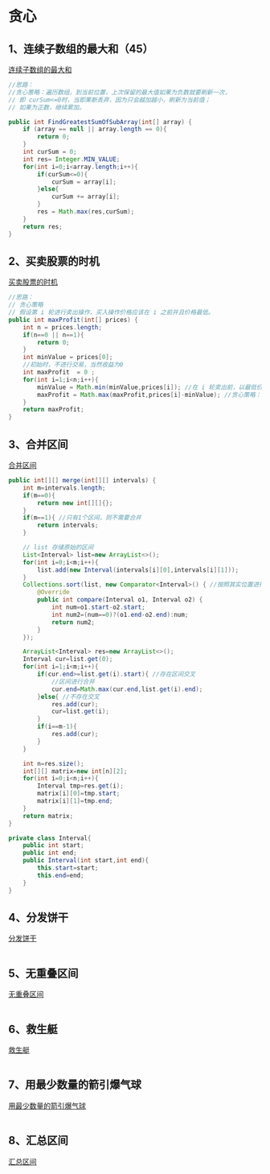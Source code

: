 # 贪心

## 1、连续子数组的最大和（45）

[连续子数组的最大和](https://www.nowcoder.com/practice/459bd355da1549fa8a49e350bf3df484?tpId=13&tqId=11183&tPage=1&rp=1&ru=/ta/coding-interviews&qru=/ta/coding-interviews/question-ranking)

```java
//思路：
//贪心策略：遍历数组，到当前位置，上次保留的最大值如果为负数就要刷新一次，
// 即 curSum<=0时，当即果断丢弃，因为只会越加越小，刷新为当前值；
// 如果为正数，继续累加。

public int FindGreatestSumOfSubArray(int[] array) {
    if (array == null || array.length == 0){
        return 0;
    }
    int curSum = 0;
    int res= Integer.MIN_VALUE;
    for(int i=0;i<array.length;i++){
        if(curSum<=0){
            curSum = array[i];
        }else{
            curSum += array[i];
        }
        res = Math.max(res,curSum);
    }
    return res;
}
```



## 2、买卖股票的时机

[买卖股票的时机](https://leetcode.com/problems/best-time-to-buy-and-sell-stock/description/)

```java
//思路：
// 贪心策略
// 假设第 i 轮进行卖出操作，买入操作价格应该在 i 之前并且价格最低。
public int maxProfit(int[] prices) {
    int n = prices.length;
    if(n==0 || n==1){
        return 0;
    }
    int minValue = prices[0];
    //初始时，不进行交易，当然收益为0
    int maxProfit  = 0 ;
    for(int i=1;i<n;i++){
        minValue = Math.min(minValue,prices[i]); //在 i 轮卖出前，以最低价格买入
        maxProfit = Math.max(maxProfit,prices[i]-minValue); //贪心策略：每轮都买出
    }
    return maxProfit;
}
```



## 3、合并区间

[合并区间](https://leetcode-cn.com/problems/merge-intervals/)

```java
public int[][] merge(int[][] intervals) {
    int m=intervals.length;
    if(m==0){
        return new int[][]{};
    }
    if(m==1){ //只有1个区间，则不需要合并
        return intervals;
    }

    // list 存储原始的区间
    List<Interval> list=new ArrayList<>();
    for(int i=0;i<m;i++){
        list.add(new Interval(intervals[i][0],intervals[i][1]));
    }
    Collections.sort(list, new Comparator<Interval>() { //按照其实位置进行排序
        @Override
        public int compare(Interval o1, Interval o2) {
            int num=o1.start-o2.start;
            int num2=(num==0)?(o1.end-o2.end):num;
            return num2;
        }
    });

    ArrayList<Interval> res=new ArrayList<>();
    Interval cur=list.get(0);
    for(int i=1;i<m;i++){
        if(cur.end>=list.get(i).start){ //存在区间交叉
            //区间进行合并
            cur.end=Math.max(cur.end,list.get(i).end);
        }else{ //不存在交叉
            res.add(cur);
            cur=list.get(i);
        }
        if(i==m-1){
            res.add(cur);
        }
    }

    int n=res.size();
    int[][] matrix=new int[n][2];
    for(int i=0;i<n;i++){
        Interval tmp=res.get(i);
        matrix[i][0]=tmp.start;
        matrix[i][1]=tmp.end;
    }
    return matrix;
}

private class Interval{
    public int start;
    public int end;
    public Interval(int start,int end){
        this.start=start;
        this.end=end;
    }
}
```



## 4、分发饼干

[分发饼干](https://leetcode-cn.com/problems/assign-cookies/)

```java

```



## 5、无重叠区间

[无重叠区间](https://leetcode-cn.com/problems/non-overlapping-intervals/)

```java

```



## 6、救生艇

[救生艇](https://leetcode-cn.com/problems/boats-to-save-people/)

```java

```



## 7、用最少数量的箭引爆气球

[用最少数量的箭引爆气球](https://leetcode-cn.com/problems/minimum-number-of-arrows-to-burst-balloons/)

```java

```



## 8、汇总区间

[汇总区间](https://leetcode-cn.com/problems/summary-ranges/)

```java

```

